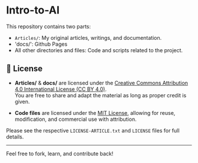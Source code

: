 # Intro-to-AI

This repository contains two parts:

- `Articles/`: My original articles, writings, and documentation.
- 'docs/': Github Pages
- All other directories and files: Code and scripts related to the project.

## 📄 License

- **Articles/** & **docs/** are licensed under the [Creative Commons Attribution 4.0 International License (CC BY 4.0)](https://creativecommons.org/licenses/by/4.0/).  
  You are free to share and adapt the material as long as proper credit is given.

- **Code files** are licensed under the [MIT License](./LICENSE), allowing for reuse, modification, and commercial use with attribution.

Please see the respective `LICENSE-ARTICLE.txt` and `LICENSE` files for full details.

---

Feel free to fork, learn, and contribute back!

